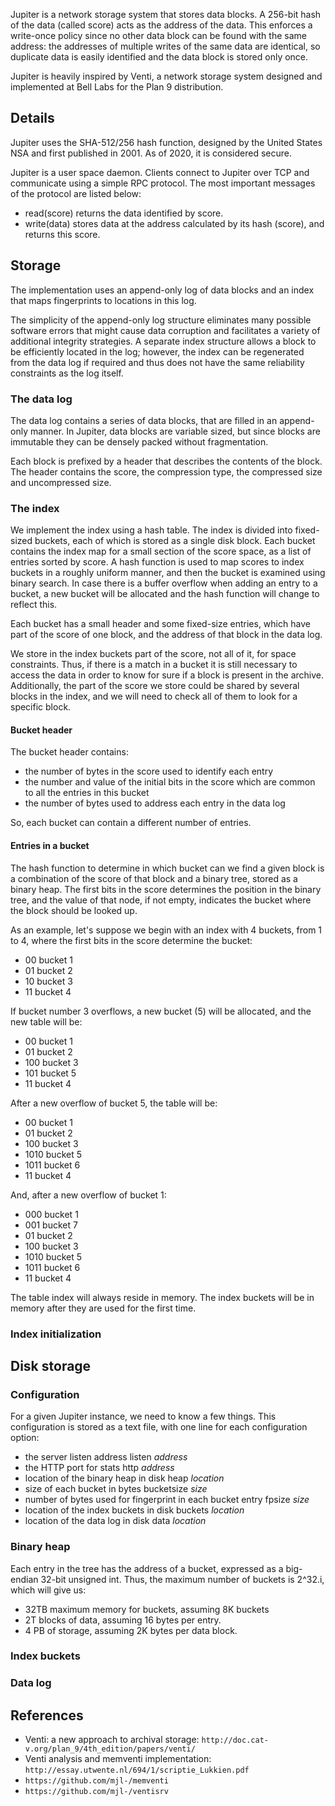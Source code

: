 Jupiter is a network storage system that stores data blocks.  A 256-bit
hash of the data (called score) acts as the address of the data.
This enforces a write-once policy since no other data block can be
found with the same address: the addresses of multiple writes of the
same data are identical, so duplicate data is easily identified and
the data block is stored only once.

Jupiter is heavily inspired by Venti, a network storage system
designed and implemented at Bell Labs for the Plan 9 distribution.

Details
-------

Jupiter uses the SHA-512/256 hash function, designed by the United
States NSA and first published in 2001.  As of 2020, it is considered
secure.

Jupiter is a user space daemon.  Clients connect to Jupiter over TCP and
communicate using a simple RPC protocol.  The most important messages of
the protocol are listed below:

+ read(score) returns the data identified by score.
+ write(data) stores data at the address calculated by its hash (score),
  and returns this score.

Storage
-------

The implementation uses an append-only log of data blocks and an index
that maps fingerprints to locations in this log.

The simplicity of the append-only log structure eliminates many possible
software errors that might cause data corruption and facilitates a
variety of additional integrity strategies. A separate index structure
allows a block to be efficiently located in the log; however, the index
can be regenerated from the data log if required and thus does not have
the same reliability constraints as the log itself.

### The data log

The data log contains a series of data blocks, that are filled in an
append-only manner. In Jupiter, data blocks are variable sized, but
since blocks are immutable they can be densely packed without
fragmentation.

Each block is prefixed by a header that describes the contents of the
block.  The header contains the score, the compression type, the
compressed size and uncompressed size.

### The index

We implement the index using a hash table.  The index is divided into
fixed-sized buckets, each of which is stored as a single disk block.
Each bucket contains the index map for a small section of the
score space, as a list of entries sorted by score.  A hash function is
used to map scores to index buckets in a roughly uniform manner, and
then the bucket is examined using binary search. In case there is a
buffer overflow when adding an entry to a bucket, a new bucket will be
allocated and the hash function will change to reflect this.

Each bucket has a small header and some fixed-size entries, which have
part of the score of one block, and the address of that block in
the data log.

We store in the index buckets part of the score, not all of it, for
space constraints.  Thus, if there is a match in a bucket it is
still necessary to access the data in order to know for sure if a block
is present in the archive.  Additionally, the part of the score we store
could be shared by several blocks in the index, and we will need to check
all of them to look for a specific block.

#### Bucket header

The bucket header contains:

- the number of bytes in the score used to identify each entry
- the number and value of the initial bits in the score which are
  common to all the entries in this bucket
- the number of bytes used to address each entry in the data log

So, each bucket can contain a different number of entries.

#### Entries in a bucket

The hash function to determine in which bucket can we find a given block
is a combination of the score of that block and a binary tree, stored as
a binary heap.  The first bits in the score determines the position in
the binary tree, and the value of that node, if not empty, indicates the
bucket where the block should be looked up.

As an example, let's suppose we begin with an index with 4 buckets, from
1 to 4, where the first bits in the score determine the bucket:

- 00 bucket 1
- 01 bucket 2
- 10 bucket 3
- 11 bucket 4

If bucket number 3 overflows, a new bucket (5) will be allocated, and
the new table will be:

- 00  bucket 1
- 01  bucket 2
- 100 bucket 3
- 101 bucket 5
- 11  bucket 4

After a new overflow of bucket 5, the table will be:

- 00   bucket 1
- 01   bucket 2
- 100  bucket 3
- 1010 bucket 5
- 1011 bucket 6
- 11   bucket 4

And, after a new overflow of bucket 1:

- 000  bucket 1
- 001  bucket 7
- 01   bucket 2
- 100  bucket 3
- 1010 bucket 5
- 1011 bucket 6
- 11   bucket 4

The table index will always reside in memory.  The index buckets will be
in memory after they are used for the first time.

### Index initialization

Disk storage
------------

### Configuration

For a given Jupiter instance, we need to know a few things.
This configuration is stored as a text file, with one line for each
configuration option:

* the server listen address
  listen *address*
* the HTTP port for stats
  http *address*
* location of the binary heap in disk
  heap *location*
* size of each bucket in bytes
  bucketsize *size*
* number of bytes used for fingerprint in each bucket entry
  fpsize *size*
* location of the index buckets in disk
  buckets *location*
* location of the data log in disk
  data *location*


### Binary heap

Each entry in the tree has the address of a bucket, expressed as a
big-endian 32-bit unsigned int.  Thus, the maximum number of buckets
is 2^32.i, which will give us:
* 32TB maximum memory for buckets, assuming 8K buckets
* 2T blocks of data, assuming 16 bytes per entry.
* 4 PB of storage, assuming 2K bytes per data block.

### Index buckets
### Data log


References
----------

* Venti: a new approach to archival storage: `http://doc.cat-v.org/plan_9/4th_edition/papers/venti/`
* Venti analysis and memventi implementation: `http://essay.utwente.nl/694/1/scriptie_Lukkien.pdf`
* `https://github.com/mjl-/memventi`
* `https://github.com/mjl-/ventisrv`
